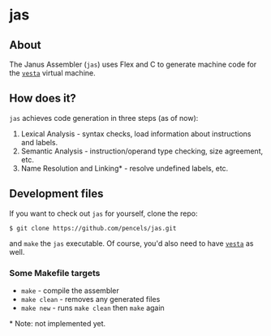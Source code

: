 # jas

## About
The Janus Assembler (`jas`) uses Flex and C to generate machine code for the
[`vesta`](https://github.com/janus-cpu/janus-vesta) virtual machine.

## How does it?
`jas` achieves code generation in three steps (as of now):
 1. Lexical Analysis - syntax checks, load information about instructions and
    labels.
 2. Semantic Analysis - instruction/operand type checking, size agreement, etc.
 3. Name Resolution and Linking\* - resolve undefined labels, etc.

## Development files
If you want to check out `jas` for yourself, clone the repo:
```
$ git clone https://github.com/pencels/jas.git
```

and `make` the `jas` executable. Of course, you'd also need to have
[`vesta`](https://github.com/janus-cpu/janus-vesta) as well.

### Some Makefile targets
 + `make` - compile the assembler
 + `make clean` - removes any generated files
 + `make new` - runs `make clean` then `make` again

\* Note: not implemented yet.
